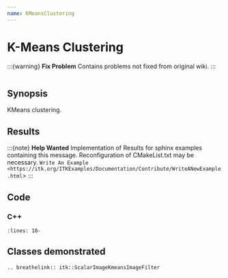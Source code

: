 ```yaml
---
name: KMeansClustering
---
```


# K-Means Clustering

:::{warning}
**Fix Problem**
Contains problems not fixed from original wiki.
:::

```{index} single: ScalarImageKmeansImageFilter
```

## Synopsis

KMeans clustering.

## Results

:::{note}
**Help Wanted**
Implementation of Results for sphinx examples containing this message.
Reconfiguration of CMakeList.txt may be necessary.
`Write An Example <https://itk.org/ITKExamples/Documentation/Contribute/WriteANewExample.html`>
:::

## Code

### C++

```{literalinclude} Code.cxx
:lines: 18-
```

## Classes demonstrated

```{eval-rst}
.. breathelink:: itk::ScalarImageKmeansImageFilter
```
